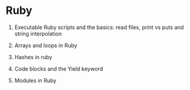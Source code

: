 # Ruby

1. Executable Ruby scripts and the basics: read files, print vs puts and string interpolation

2. Arrays and loops in Ruby

3. Hashes in ruby

4. Code blocks and the Yield keyword

5. Modules in Ruby